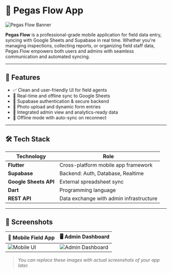 # 🚀 Pegas Flow App

![Pegas Flow Banner](https://images.unsplash.com/photo-1604472737449-01a3a61b5a51?auto=format&fit=crop&w=1350&q=80)

**Pegas Flow** is a professional-grade mobile application for field data entry, syncing with Google Sheets and Supabase in real time. Whether you're managing inspections, collecting reports, or organizing field staff data, Pegas Flow empowers both users and admins with seamless communication and automated syncing.

---

## 📱 Features

- ✅ Clean and user-friendly UI for field agents
- 🔁 Real-time and offline sync to Google Sheets
- 🔐 Supabase authentication & secure backend
- 📝 Photo upload and dynamic form entries
- 🧠 Integrated admin view and analytics-ready data
- 📶 Offline mode with auto-sync on reconnect

---

## 🛠️ Tech Stack

| Technology        | Role                                      |
|-------------------|-------------------------------------------|
| **Flutter**        | Cross-platform mobile app framework       |
| **Supabase**       | Backend: Auth, Database, Realtime         |
| **Google Sheets API** | External spreadsheet sync                 |
| **Dart**           | Programming language                      |
| **REST API**       | Data exchange with admin infrastructure   |

---

## 📸 Screenshots

| 📱 Mobile Field App | 🖥️ Admin Dashboard |
|---------------------|-------------------|
| ![Mobile UI](https://images.unsplash.com/photo-1613141411662-0210b9911b46?auto=format&fit=crop&w=600&q=80) | ![Admin Dashboard](https://images.unsplash.com/photo-1612178990983-518e5c5052fa?auto=format&fit=crop&w=600&q=80) |

> _You can replace these images with actual screenshots of your app later._



